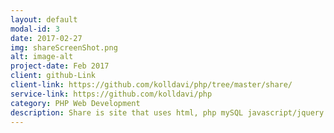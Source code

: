 ```yaml
---
layout: default
modal-id: 3
date: 2017-02-27
img: shareScreenShot.png
alt: image-alt
project-date: Feb 2017
client: github-Link
client-link: https://github.com/kolldavi/php/tree/master/share/
service-link: https://github.com/kolldavi/php
category: PHP Web Development
description: Share is site that uses html, php mySQL javascript/jquery to let the user sign up/login and to post links to sites. The goal was to make this with OOP and MVC. It can be viewed <a href ="http://davidkollerpracticewebsite-com.stackstaging.com/share/"> Here</a>
---
```

